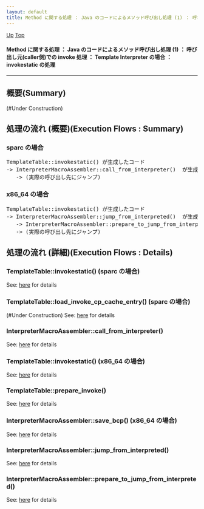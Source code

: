 ```yaml
---
layout: default
title: Method に関する処理 ： Java のコードによるメソッド呼び出し処理 (1) ： 呼び出し元(caller側)での invoke 処理 ： Template Interpreter の場合 ： invokestatic の処理
---
```

[Up](nolikc3vKY.html) [Top](../index.html)

#### Method に関する処理 ： Java のコードによるメソッド呼び出し処理 (1) ： 呼び出し元(caller側)での invoke 処理 ： Template Interpreter の場合 ： invokestatic の処理

--- 
## 概要(Summary)
(#Under Construction)

## 処理の流れ (概要)(Execution Flows : Summary)
### sparc の場合
<div class="flow-abst"><pre>
TemplateTable::invokestatic() が生成したコード
-&gt; InterpreterMacroAssembler::call_from_interpreter()  が生成したコード
   -&gt; (実際の呼び出し先にジャンプ)
</pre></div>

### x86_64 の場合
<div class="flow-abst"><pre>
TemplateTable::invokestatic() が生成したコード
-&gt; InterpreterMacroAssembler::jump_from_interpreted()  が生成したコード
   -&gt; InterpreterMacroAssembler::prepare_to_jump_from_interpreted()  が生成したコード
   -&gt; (実際の呼び出し先にジャンプ)
</pre></div>

## 処理の流れ (詳細)(Execution Flows : Details)
### TemplateTable::invokestatic() (sparc の場合)
See: [here](no3059Fdw.html) for details
### TemplateTable::load_invoke_cp_cache_entry() (sparc の場合)
(#Under Construction)
See: [here](no3059ExF.html) for details
### InterpreterMacroAssembler::call_from_interpreter()
See: [here](no3059R7L.html) for details

### TemplateTable::invokestatic() (x86_64 の場合)
See: [here](no30594Ze.html) for details
### TemplateTable::prepare_invoke()
See: [here](no3059Fkk.html) for details
### InterpreterMacroAssembler::save_bcp() (x86_64 の場合)
See: [here](no3059Suq.html) for details
### InterpreterMacroAssembler::jump_from_interpreted()
See: [here](no3059eMG.html) for details
### InterpreterMacroAssembler::prepare_to_jump_from_interpreted()
See: [here](no3059rWM.html) for details






